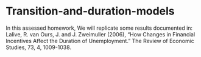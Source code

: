 # Transition-and-duration-models
In this assessed homework, We will replicate some results documented in:  Lalive, R. van Ours, J. and J. Zweimuller (2006), “How Changes in Financial Incentives Affect the Duration of Unemployment.” The Review of Economic Studies, 73, 4, 1009-1038.

